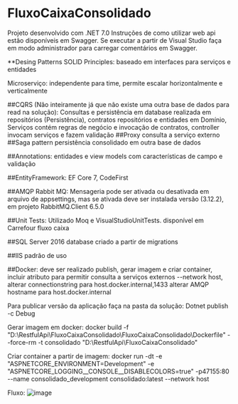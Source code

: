 # FluxoCaixaConsolidado
Projeto desenvolvido com .NET 7.0 Instruções de como utilizar web api estão disponíveis em Swagger. Se executar a partir de Visual Studio faça em modo administrador para carregar comentários em Swagger.

**Desing Patterns SOLID Principles: baseado em interfaces para serviços e entidades

Microserviço: independente para time, permite escalar horizontalmente e verticalmente

##CQRS (Não inteiramente já que não existe uma outra base de dados para read na solução): Consultas e persistência em database realizada em repositórios (Persistência), contratos repositórios e entidades em Domínio, Serviços contém regras de negócio e invocação de contratos, controller invocam serviços e fazem validação
##Proxy consulta a serviço externo
##Saga pattern persistência consolidado em outra base de dados

##Annotations: entidades e view models com características de campo e validação

##EntityFramework: EF Core 7, CodeFirst

##AMQP Rabbit MQ: Mensageria pode ser ativada ou desativada em arquivo de appsettings, mas se ativada deve ser instalada versão (3.12.2), em projeto RabbitMQ.Client 6.5.0

##Unit Tests: Utilizado Moq e VisualStudioUnitTests. disponível em Carrefour fluxo caixa

##SQL Server 2016 database criado a partir de migrations 

##IIS padrão de uso 

##Docker: deve ser realizado publish, gerar imagem e criar container, incluir atributo para permitir consulta a serviços externos --network host,
alterar connectionstring para host.docker.internal,1433
alterar AMQP hostname para host.docker.internal

Para publicar versão da aplicação faça na pasta da solução: Dotnet publish -c Debug

Gerar imagem em docker: docker build -f "D:\RestfulApi\FluxoCaixaConsolidado\FluxoCaixaConsolidado\Dockerfile" --force-rm -t consolidado "D:\RestfulApi\FluxoCaixaConsolidado"

Criar container a partir de imagem: docker run -dt -e "ASPNETCORE_ENVIRONMENT=Development" -e "ASPNETCORE_LOGGING__CONSOLE__DISABLECOLORS=true" -p47155:80 --name consolidado_development consolidado:latest --network host

Fluxo: ![image](https://github.com/davilinfo/Minsait-FluxoCaixaConsolidadoService/assets/18128361/95261a95-1a3c-41d5-b9f4-cc60ee2eff26)
